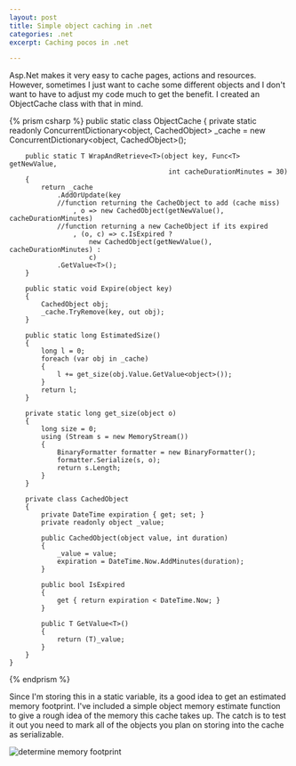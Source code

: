 ```yaml
---
layout: post
title: Simple object caching in .net
categories: .net
excerpt: Caching pocos in .net

---
```



Asp.Net makes it very easy to cache pages, actions and resources. However, sometimes I just want to cache some different objects and I don't want to have to adjust my code much to get the benefit. I created an ObjectCache class with that in mind.

{% prism csharp %}
public static class ObjectCache
	{
		private static readonly ConcurrentDictionary<object, CachedObject> 
			_cache = new ConcurrentDictionary<object, CachedObject>();

		public static T WrapAndRetrieve<T>(object key, Func<T> getNewValue, 
											int cacheDurationMinutes = 30)
		{
			return _cache
				.AddOrUpdate(key
				//function returning the CacheObject to add (cache miss)
					, o => new CachedObject(getNewValue(), cacheDurationMinutes)
				//function returning a new CacheObject if its expired
					, (o, c) => c.IsExpired ? 
						new CachedObject(getNewValue(),	cacheDurationMinutes) : 
						c)
				.GetValue<T>();
		}

		public static void Expire(object key)
		{
			CachedObject obj;
			_cache.TryRemove(key, out obj);
		}
		
		public static long EstimatedSize()
		{
			long l = 0;
			foreach (var obj in _cache)
			{
				l += get_size(obj.Value.GetValue<object>());
			}
			return l;
		}

		private static long get_size(object o)
		{
			long size = 0;
			using (Stream s = new MemoryStream())
			{
				BinaryFormatter formatter = new BinaryFormatter();
				formatter.Serialize(s, o);
				return s.Length;
			}
		}

		private class CachedObject
		{
			private DateTime expiration { get; set; }
			private readonly object _value;

			public CachedObject(object value, int duration)
			{
				_value = value;
				expiration = DateTime.Now.AddMinutes(duration);
			}

			public bool IsExpired
			{
				get { return expiration < DateTime.Now; }
			}

			public T GetValue<T>()
			{
				return (T)_value;
			}
		}
	}
{% endprism %}

Since I'm storing this in a static variable, its a good idea to get an estimated memory footprint. I've included a simple object memory estimate function to give a rough idea of the memory this cache takes up. The catch is to test it out you need to mark all of the objects you plan on storing into the cache as serializable.
	
![determine memory footprint](/img/Simple-object-caching-in-net/footprint.jpg "Estimated Size")